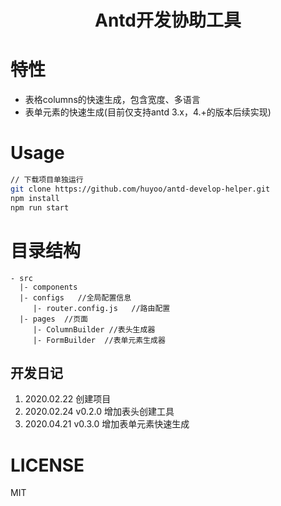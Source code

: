 <h1 align='center'>Antd开发协助工具</h1>
    
# 特性
- 表格columns的快速生成，包含宽度、多语言
- 表单元素的快速生成(目前仅支持antd 3.x，4.+的版本后续实现)

# Usage

```sh
// 下载项目单独运行
git clone https://github.com/huyoo/antd-develop-helper.git
npm install 
npm run start
```

# 目录结构
```
- src
  |- components
  |- configs   //全局配置信息
     |- router.config.js   //路由配置
  |- pages  //页面
     |- ColumnBuilder //表头生成器
     |- FormBuilder  //表单元素生成器
```

## 开发日记
1. 2020.02.22 创建项目
2. 2020.02.24 v0.2.0 增加表头创建工具
3. 2020.04.21 v0.3.0 增加表单元素快速生成


# LICENSE

MIT

